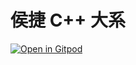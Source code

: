 # 侯捷 C++ 大系

[![Open in Gitpod](https://gitpod.io/button/open-in-gitpod.svg)](https://gitpod.io/#https://github.com/mrhuangyuhui/houjie-cpp)
